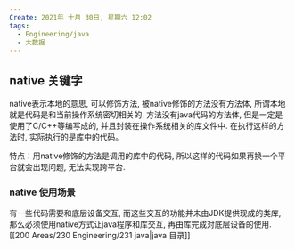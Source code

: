 ```yaml
---
Create: 2021年 十月 30日, 星期六 12:02
tags: 
  - Engineering/java
  - 大数据
---
```

## native 关键字

native表示本地的意思, 可以修饰方法, 被native修饰的方法没有方法体, 所谓本地就是代码是和当前操作系统密切相关的. 方法没有java代码的方法体, 但是一定是使用了C/C++等编写成的, 并且封装在操作系统相关的库文件中. 在执行这样的方法时, 实际执行的是库中的代码。

特点：用native修饰的方法是调用的库中的代码, 所以这样的代码如果再换一个平台就会出现问题, 无法实现跨平台.

### native 使用场景

有一些代码需要和底层设备交互, 而这些交互的功能并未由JDK提供现成的类库, 那么必须使用native方式让java程序和库交互, 再由库完成对底层设备的使用.
[[200 Areas/230 Engineering/231 java|java 目录]]